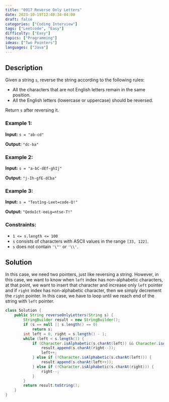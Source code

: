 ```yaml
---
title: "0917 Reverse Only Letters"
date: 2023-10-19T12:49:34-04:00
draft: false
categories: ["Coding Interview"]
tags: ["Leetcode", "Easy"]
difficulty: ["Easy"]
topics: ["Programming"]
ideas: ["Two Pointers"]
languages: ["Java"]
---
```


## Description

Given a string `s`, reverse the string according to the following rules:

- All the characters that are not English letters remain in the same position.
- All the English letters (lowercase or uppercase) should be reversed.

Return `s` after reversing it.

### Example 1:

**Input:** `s = "ab-cd"`

**Output:** `"dc-ba"`

### Example 2:

**Input:** `s = "a-bC-dEf-ghIj"`

**Output:** `"j-Ih-gfE-dCba"`

### Example 3:

**Input:** `s = "Test1ng-Leet=code-Q!"`

**Output:** `"Qedo1ct-eeLg=ntse-T!"`
 
### Constraints:

- `1 <= s.length <= 100`
- `s` consists of characters with ASCII values in the range `[33, 122]`.
- `s` does not contain `'\"'` or `'\\'`.

## Solution

In this case, we need two pointers, just like reversing a string. However, in this case, we want to know when `left` index has non-alphabetic characters, at that point, we want to insert that character and increase only `left` pointer and if `right` index has non-alphabetic character, then we simply decrement the `right` pointer. In this case, we have to loop until we reach end of the string with `left` pointer.

```java
class Solution {
    public String reverseOnlyLetters(String s) {
        StringBuilder result = new StringBuilder();
        if (s == null || s.length() == 0)
            return s;
        int left = 0, right = s.length() - 1;
        while (left < s.length()) {
            if (Character.isAlphabetic(s.charAt(left)) && Character.isAlphabetic(s.charAt(right))) {
                result.append(s.charAt(right--));
                left++;
            } else if (!Character.isAlphabetic(s.charAt(left))) {
                result.append(s.charAt(left++));
            } else if (!Character.isAlphabetic(s.charAt(right))) {
                right--;
            }
        }
        return result.toString();
    }
}
```
